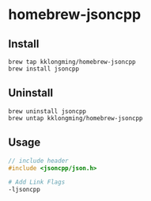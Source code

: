 # homebrew-jsoncpp
## Install
```
brew tap kklongming/homebrew-jsoncpp
brew install jsoncpp
```

## Uninstall

```
brew uninstall jsoncpp
brew untap kklongming/homebrew-jsoncpp
```

## Usage
```C++
// include header
#include <jsoncpp/json.h>
```

```bash
# Add Link Flags
-ljsoncpp
```

